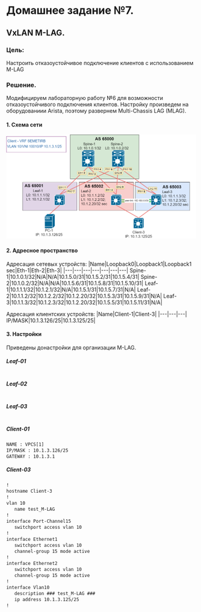 # Домашнее задание №7.
## VxLAN M-LAG. 
### Цель:
Настроить отказоустойчивое подключение клиентов с использованием M-LAG 

### Решение.
Модифицируем лабораторную работу №6 для возможности отказоустойчивого подключения клиентов. Настройку произведем на оборудованиии Arista, поэтому развернем Multi-Chassis LAG (MLAG).

#### 1. Схема сети
![dz-7_topo_VxLAN_M-LAG.png](dz-7_topo_VxLAN_M-LAG.png)

#### 2. Адресное пространство

Адресация сетевых устройств:
|Name|Loopback0|Loopback1|Loopback1 sec|Eth-1|Eth-2|Eth-3|
|---|---|---|---|---|---|---|
Spine-1|10.1.0.1/32|N/A|N/A|10.1.5.0/31|10.1.5.2/31|10.1.5.4/31|
Spine-2|10.1.0.2/32|N/A|N/A|10.1.5.6/31|10.1.5.8/31|10.1.5.10/31|
Leaf-1|10.1.1.1/32|10.1.2.1/32|N/A|10.1.5.1/31|10.1.5.7/31|N/A|
Leaf-2|10.1.1.2/32|10.1.2.2/32|10.1.2.20/32|10.1.5.3/31|10.1.5.9/31|N/A|
Leaf-3|10.1.1.3/32|10.1.2.3/32|10.1.2.20/32|10.1.5.5/31|10.1.5.11/31|N/A|

Адресация клиентских устройств:
|Name|Client-1|Client-3|
|---|---|---|
IP/MASK|10.1.3.126/25|10.1.3.125/25|

#### 3. Настройки

Приведены донастройки для организации M-LAG.

##### Leaf-01
```
```

##### Leaf-02 
```
```

##### Leaf-03
```
```

##### Client-01
```
NAME : VPCS[1]
IP/MASK : 10.1.3.126/25
GATEWAY : 10.1.3.1
```

##### Client-03
```
!
hostname Client-3
!
vlan 10
   name test_M-LAG
!
interface Port-Channel15
   switchport access vlan 10
!
interface Ethernet1
   switchport access vlan 10
   channel-group 15 mode active
!
interface Ethernet2
   switchport access vlan 10
   channel-group 15 mode active
!
interface Vlan10
   description ### test_M-LAG ###
   ip address 10.1.3.125/25
!
```

